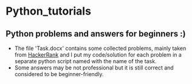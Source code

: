 # Python_tutorials

## Python  problems and answers for beginners :) 

* The file 'Task.docx' contains some collected  problems, mainly taken from [HackerRank](https://www.hackerrank.com/) and I put my code/solution for each problem  in a separate python script named with the name of the task.
* Some answers may be not professional but it is still correct and considered to be beginner-friendly.
